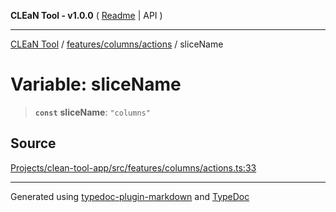 **CLEaN Tool - v1.0.0** ( [Readme](../../../../README.md) \| API )

***

[CLEaN Tool](../../../../modules.md) / [features/columns/actions](../README.md) / sliceName

# Variable: sliceName

> **`const`** **sliceName**: `"columns"`

## Source

[Projects/clean-tool-app/src/features/columns/actions.ts:33](https://github.com/yuckyh/clean-tool-app/)

***

Generated using [typedoc-plugin-markdown](https://www.npmjs.com/package/typedoc-plugin-markdown) and [TypeDoc](https://typedoc.org/)
